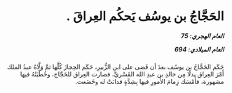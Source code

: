 <h1 dir="rtl">الحَجَّاجُ بن يوسُف يَحكُم العِراقَ  .</h1>

<h5 dir="rtl">العام الهجري:  75

العام الميلادي: 694

</h5>

<p dir="rtl">حَكَم الحَجَّاجُ بن يوسُف بعدَ أن قَضى على ابنِ الزُّبيرِ، حَكَم الحِجازَ كُلَّها ثمَّ وَلَّاهُ عبدُ الملك أَمْرَ العِراق بدلًا مِن خالدِ بن عبدِ الله القَسْريِّ، فصارت العِراق للحَجَّاج، وخُطْبَتُهُ فيها مشهورة، فأَمْسَك زِمامَ الأُمورِ فيها بِشِدَّةٍ فدانَتْ له وخَضَعت.</p></br>
